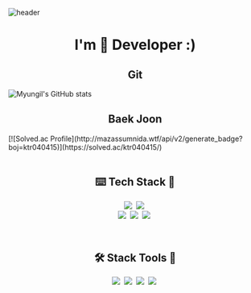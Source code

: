 ![header](https://capsule-render.vercel.app/api?type=waving&color=0:E1F7F5,33:9AC8CD,66:0E46A3,100:1E0342&height=250&section=header&text=Hello;&fontColor=ffffff&fontSize=90)
<br>

<h1 align="center"> I'm 🌱 Developer :) </h1>
<h2 align="center"> Git </h2>

![Myungil's GitHub stats](https://github-readme-stats.vercel.app/api?username=Myung-Il&show_icons=true&theme=dark)

<h2 align="center"> Baek Joon </h2>
[![Solved.ac Profile](http://mazassumnida.wtf/api/v2/generate_badge?boj=ktr040415)](https://solved.ac/ktr040415/)
<br>
<br>

<h2 align="center">⌨️ Tech Stack 📁</h2>
<p align="center">
  <img src="https://img.shields.io/badge/Python-3766AB?style=flat&logo=Python&logoColor=white"/></a>&nbsp 
  <img src="https://img.shields.io/badge/Java-007396?style=flat&logo=Java&logoColor=white"/></a>&nbsp 
  <br>
  <img src="https://img.shields.io/badge/Javascript-ffb13b?style=flat&logo=javascript&logoColor=white"/></a>&nbsp 
  <img src="https://img.shields.io/badge/css-1572B6?style=flat&logo=css3&logoColor=white"/></a>&nbsp 
  <img src="https://img.shields.io/badge/HTML-E34F26?style=flat&logo=HTML5&logoColor=white"/></a>&nbsp 
</p>
<br>

<h2 align="center">🛠️ Stack Tools 🧰</h2>
<p align="center">
  <img src="https://img.shields.io/badge/Git-F05032.svg?&style=flat&logo=Git&logoColor=white"/></a>&nbsp 
  <img src="https://img.shields.io/badge/VScode-007ACC?style=flat&logo=VisualStudioCode&logoColor=white"/></a>&nbsp 
  <img src="https://img.shields.io/badge/IntelliJ-000000?style=flat&logo=intellijidea&logoColor=white"/></a>&nbsp 
  <img src="https://img.shields.io/badge/Anaconda-44A833?style=flat&logo=Anaconda&logoColor=white"/></a>&nbsp
</p>
